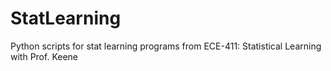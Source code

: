 # StatLearning
Python scripts for stat learning programs from ECE-411: Statistical Learning with Prof. Keene
